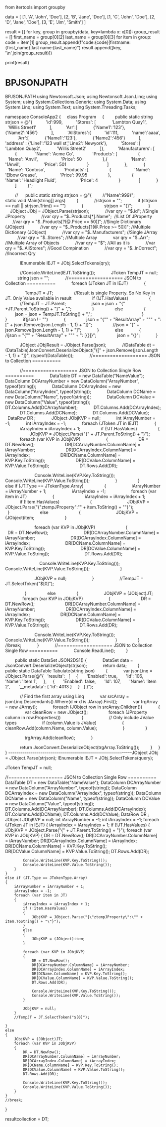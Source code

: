 from itertools import groupby

data = [    [1, 'A', 'John', 'Doe'],
    [2, 'B', 'Jane', 'Doe'],
    [1, 'C', 'John', 'Doe'],
    [2, 'D', 'Jane', 'Doe'],
    [3, 'E', 'Jim', 'Smith']
]

result = []
for key, group in groupby(data, key=lambda x: x[0]):
    group_result = []
    first_name = group[0][2]
    last_name = group[0][3]
    for item in group:
        code = item[1]
        group_result.append(f"code:{code}|firstname:{first_name}|last name:{last_name}")
    result.append([key, '\n'.join(group_result)])

print(result)


# BPJSONJPATH
BPJSONJPATH
using Newtonsoft.Json;
using Newtonsoft.Json.Linq;
using System;
using System.Collections.Generic;
using System.Data;
using System.Linq;
using System.Text;
using System.Threading.Tasks;

namespace ConsoleApp2
{
    class Program
    {
        public static string strjson = @"{
          'id':999,
          'Stores': [
            'Lambton Quay1',
            'Willis Street1'
          ],
          'Arr':[
            {'Name1':'123'},
            {'Name2':'456'}
          ],
          'AllStores':{
          'id':111,
          'name':'aaaa',
          'Arr':[
            {'Name1':'123'},
            {'Name2':'456'}
          ],
          'address' : {'Line1':'123 wall st','Line2':'Newyork'},
          'Stores': [
            'Lambton Quay2',
            'Willis Street2'
          ]},
          'Manufacturers': [
            {
              'Name': 'Acme Co',
              'Products': [
                {
                  'Name': 'Anvil',
                  'Price': 50
                },{
                  'Name': '1Anvil',
                  'Price': 501
                }
              ]
            },
            {
              'Name': 'Contoso',
              'Products': [
                {
                  'Name': 'Elbow Grease',
                  'Price': 99.95
                },
                {
                  'Name': 'Headlight Fluid',
                  'Price': 4
                }
              ]
            }
          ]
        }";

        //      public static string strjson = @"{
        //'Name':999}";
        
        static void Main(string[] args)
        {
            //strjson = "";
            if (strjson == null || strjson.Trim() == "")
            {
                strjson = "{}";
            }
            JObject JObj = JObject.Parse(strjson);
            //var qry = "$.id"; //Single JProperty
            //var qry = "$..Products[*].Name";  //List Of JProperty
            //var qry = "$..Products[?(@.Price == 50)]"; //Single Dictionary (JObject)
            //var qry = "$..Products[?(@.Price >= 50)]"; //Multiple Dictionary (JObject)
            //var qry = "$..Manufacturers"; //Single JArray
            //var qry = "$..Stores"; //Multiple Array
            var qry = "$..Arr"; //Multiple Array of Objects
            //var qry = "$"; //All as it is
            //var qry = "$..AllStores"; //Good Compination
            //var qry = "$..InCorrect"; //Incorrect Qry



            IEnumerable<JToken> IEJT = JObj.SelectTokens(qry);

            //Console.WriteLine(IEJT.ToString());
            JToken TempJT = null;
            string json = "";
            //=================== JSON to Collection ==========
            foreach (JToken JT in IEJT)
            {

                TempJT = JT;
                //Result is single Property. So No Key in JT. Only Value available in result
                if (!JT.HasValues)
                {
                    //TempJT = JT.Parent;
                    json = json + "{" +JT.Parent.ToString() + "}" + ",";
                } 
                else 
                {
                    json = json + TempJT.ToString() + ",";
                        
                }
            }
            if(json != "") 
            {
                json = "{\"" + "ResultArray" + "\"" + ": [" + json.Remove(json.Length - 1, 1) + "]}";
                //json = "[" + json.Remove(json.Length - 1, 1) + "]";
            }
            else
            {
                //json = "{\"" + "ResultArray" + "\"" + ": [{}]}";
                json = "{}";
            }

            JObject JObjResult = JObject.Parse(json);
            //DataTable dt = (DataTable)JsonConvert.DeserializeObject("{[" + json.Remove(json.Length - 1, 1) + "]}", (typeof(DataTable)));
            //=================== JSON to Collection ==========

            //=================== JSON to Collection Single Row ==========
            DataTable DT = new DataTable("NameValue");
            DataColumn DCArrayNumber = new DataColumn("ArrayNumber", typeof(string));
            DataColumn DCArrayIndex = new DataColumn("ArrayIndex", typeof(string));
            DataColumn DCName = new DataColumn("Name", typeof(string));
            DataColumn DCValue = new DataColumn("Value", typeof(string));
            DT.Columns.Add(DCArrayNumber);
            DT.Columns.Add(DCArrayIndex);
            DT.Columns.Add(DCName);
            DT.Columns.Add(DCValue);
            DataRow DR ;
            JObject JObjKVP = null;
            int iArrayNumber = -1;
            int iArrayIndex = -1;
            foreach (JToken JT in IEJT)
            {
                iArrayIndex = iArrayIndex + 1;
                if (!JT.HasValues)
                {
                    JObjKVP = JObject.Parse("{" + JT.Parent.ToString() + "}");
                    foreach (var KVP in JObjKVP)
                    {
                        DR = DT.NewRow();
                        DR[DCArrayNumber.ColumnName] = iArrayNumber;
                        DR[DCArrayIndex.ColumnName] = iArrayIndex;
                        DR[DCName.ColumnName] = KVP.Key.ToString();
                        DR[DCValue.ColumnName] = KVP.Value.ToString();
                        DT.Rows.Add(DR);

                        Console.WriteLine(KVP.Key.ToString());
                        Console.WriteLine(KVP.Value.ToString());
                    }
                }
                else if (JT.Type == JTokenType.Array)
                {
                    iArrayNumber = iArrayNumber + 1;
                    iArrayIndex = -1;
                    foreach (var item in JT)
                    {
                        iArrayIndex = iArrayIndex + 1;
                        if (!item.HasValues)
                        {
                            JObjKVP = JObject.Parse("{\"ztempJProperty\":\"" + item.ToString() + "\"}");
                        }
                        else
                        {
                            JObjKVP = (JObject)item;
                        }

                        foreach (var KVP in JObjKVP)
                        {
                            DR = DT.NewRow();
                            DR[DCArrayNumber.ColumnName] = iArrayNumber;
                            DR[DCArrayIndex.ColumnName] = iArrayIndex;
                            DR[DCName.ColumnName] = KVP.Key.ToString();
                            DR[DCValue.ColumnName] = KVP.Value.ToString();
                            DT.Rows.Add(DR);

                            Console.WriteLine(KVP.Key.ToString());
                            Console.WriteLine(KVP.Value.ToString());
                        }

                        JObjKVP = null;
                    }
                    //TempJT = JT.SelectToken("$[0]");

                }
                else 
                {
                    JObjKVP = (JObject)JT;
                    foreach (var KVP in JObjKVP)
                    {
                        DR = DT.NewRow();
                        DR[DCArrayNumber.ColumnName] = iArrayNumber;
                        DR[DCArrayIndex.ColumnName] = iArrayIndex;
                        DR[DCName.ColumnName] = KVP.Key.ToString();
                        DR[DCValue.ColumnName] = KVP.Value.ToString();
                        DT.Rows.Add(DR);

                        Console.WriteLine(KVP.Key.ToString());
                        Console.WriteLine(KVP.Value.ToString());
                    }
                }
                //break;
            }
            //=================== JSON to Collection Single Row ==========
            Console.ReadLine();
        }

        public static DataSet JSON2DS1() {
            DataSet data = JsonConvert.DeserializeObject<DataSet>(strjson);
            return data;
        }
        
        public static DataTable Tabulate(string json)
        {
            var jsonLinq = JObject.Parse(@"{
  'results':
  [
    {
      'Enabled': true,
      'Id': 106,
      'Name': 'item 1',
    },
    {
      'Enabled': false,
      'Id': 107,
      'Name': 'item 2',
      '__metadata': { 'Id': 4013 }
    }
  ]
}");

            // Find the first array using Linq
            var srcArray = jsonLinq.Descendants().Where(d => d is JArray).First();
            var trgArray = new JArray();
            foreach (JObject row in srcArray.Children<JObject>())
            {
                var cleanRow = new JObject();
                foreach (JProperty column in row.Properties())
                {
                    // Only include JValue types
                    if (column.Value is JValue)
                    {
                        cleanRow.Add(column.Name, column.Value);
                    }
                }

                trgArray.Add(cleanRow);
            }

            return JsonConvert.DeserializeObject<DataTable>(trgArray.ToString());
        }
    }
}
--------------------------------------------------------------JObject JObj = JObject.Parse(strjson);
IEnumerable<JToken> IEJT = JObj.SelectTokens(query);

JToken TempJT = null;

//=================== JSON to Collection Single Row ==========
DataTable DT = new DataTable("NameValue");
DataColumn DCArrayNumber = new DataColumn("ArrayNumber", typeof(string));
DataColumn DCArrayIndex = new DataColumn("ArrayIndex", typeof(string));
DataColumn DCName = new DataColumn("Name", typeof(string));
DataColumn DCValue = new DataColumn("Value", typeof(string));
DT.Columns.Add(DCArrayNumber);
DT.Columns.Add(DCArrayIndex);
DT.Columns.Add(DCName);
DT.Columns.Add(DCValue);
DataRow DR ;
JObject JObjKVP = null;
int iArrayNumber = -1;
int iArrayIndex = -1;
foreach (JToken JT in IEJT)
{
	iArrayIndex = iArrayIndex + 1;
	if (!JT.HasValues)
	{
		JObjKVP = JObject.Parse("{" + JT.Parent.ToString() + "}");
		foreach (var KVP in JObjKVP)
		{
			DR = DT.NewRow();
			DR[DCArrayNumber.ColumnName] = iArrayNumber;
			DR[DCArrayIndex.ColumnName] = iArrayIndex;
			DR[DCName.ColumnName] = KVP.Key.ToString();
			DR[DCValue.ColumnName] = KVP.Value.ToString();
			DT.Rows.Add(DR);

			Console.WriteLine(KVP.Key.ToString());
			Console.WriteLine(KVP.Value.ToString());
		}
	}
	else if (JT.Type == JTokenType.Array)
	{
		iArrayNumber = iArrayNumber + 1;
		iArrayIndex = -1;
		foreach (var item in JT)
		{
			iArrayIndex = iArrayIndex + 1;
			if (!item.HasValues)
			{
				JObjKVP = JObject.Parse("{\"ztempJProperty\":\"" + item.ToString() + "\"}");
			}
			else
			{
				JObjKVP = (JObject)item;
			}

			foreach (var KVP in JObjKVP)
			{
				DR = DT.NewRow();
				DR[DCArrayNumber.ColumnName] = iArrayNumber;
				DR[DCArrayIndex.ColumnName] = iArrayIndex;
				DR[DCName.ColumnName] = KVP.Key.ToString();
				DR[DCValue.ColumnName] = KVP.Value.ToString();
				DT.Rows.Add(DR);

				Console.WriteLine(KVP.Key.ToString());
				Console.WriteLine(KVP.Value.ToString());
			}

			JObjKVP = null;
		}
		//TempJT = JT.SelectToken("$[0]");

	}
	else 
	{
		JObjKVP = (JObject)JT;
		foreach (var KVP in JObjKVP)
		{
			DR = DT.NewRow();
			DR[DCArrayNumber.ColumnName] = iArrayNumber;
			DR[DCArrayIndex.ColumnName] = iArrayIndex;
			DR[DCName.ColumnName] = KVP.Key.ToString();
			DR[DCValue.ColumnName] = KVP.Value.ToString();
			DT.Rows.Add(DR);

			Console.WriteLine(KVP.Key.ToString());
			Console.WriteLine(KVP.Value.ToString());
		}
	}
	//break;
}

resultcollection = DT;
